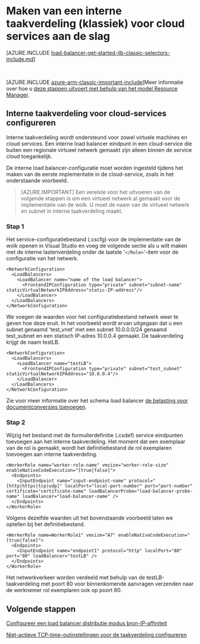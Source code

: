 <properties
   pageTitle="Een interne taakverdeling voor cloud services maken in het klassieke implementatiemodel | Microsoft Azure"
   description="Informatie over het maken van een interne taakverdeling met PowerShell in het implementatiemodel klassiek"
   services="load-balancer"
   documentationCenter="na"
   authors="sdwheeler"
   manager="carmonm"
   editor=""
   tags="azure-service-management"
/>
<tags
   ms.service="load-balancer"
   ms.devlang="na"
   ms.topic="get-started-article"
   ms.tgt_pltfrm="na"
   ms.workload="infrastructure-services"
   ms.date="02/09/2016"
   ms.author="sewhee" />

# <a name="get-started-creating-an-internal-load-balancer-classic-for-cloud-services"></a>Maken van een interne taakverdeling (klassiek) voor cloud services aan de slag

[AZURE.INCLUDE [load-balancer-get-started-ilb-classic-selectors-include.md](../../includes/load-balancer-get-started-ilb-classic-selectors-include.md)]

<BR>

[AZURE.INCLUDE [azure-arm-classic-important-include](../../includes/learn-about-deployment-models-classic-include.md)]Meer informatie over hoe u [deze stappen uitvoert met behulp van het model Resource Manager](load-balancer-get-started-ilb-arm-ps.md).


## <a name="configure-internal-load-balancer-for-cloud-services"></a>Interne taakverdeling voor cloud-services configureren

Interne taakverdeling wordt ondersteund voor zowel virtuele machines en cloud services. Een interne load balancer eindpunt in een cloud-service die buiten een regionale virtueel netwerk gemaakt zijn alleen binnen de service cloud toegankelijk.

De interne load balancer-configuratie moet worden ingesteld tijdens het maken van de eerste implementatie in de cloud-service, zoals in het onderstaande voorbeeld.

>[AZURE.IMPORTANT] Een vereiste voor het uitvoeren van de volgende stappen is om een virtueel netwerk al gemaakt voor de implementatie van de wolk. U moet de naam van de virtueel netwerk en subnet in interne taakverdeling maakt.

### <a name="step-1"></a>Stap 1

Het service-configuratiebestand (.cscfg) voor de implementatie van de wolk openen in Visual Studio en voeg de volgende sectie als u wilt maken met de interne lastenverdeling onder de laatste '`</Role>`'-item voor de configuratie van het netwerk.




    <NetworkConfiguration>
      <LoadBalancers>
        <LoadBalancer name="name of the load balancer">
          <FrontendIPConfiguration type="private" subnet="subnet-name" staticVirtualNetworkIPAddress="static-IP-address"/>
        </LoadBalancer>
      </LoadBalancers>
    </NetworkConfiguration>


We voegen de waarden voor het configuratiebestand netwerk weer te geven hoe deze eruit. In het voorbeeld wordt ervan uitgegaan dat u een subnet genaamd 'test_vnet' met een subnet 10.0.0.0/24 genaamd test_subnet en een statisch IP-adres 10.0.0.4 gemaakt. De taakverdeling krijgt de naam testLB.

    <NetworkConfiguration>
      <LoadBalancers>
        <LoadBalancer name="testLB">
          <FrontendIPConfiguration type="private" subnet="test_subnet" staticVirtualNetworkIPAddress="10.0.0.4"/>
        </LoadBalancer>
      </LoadBalancers>
    </NetworkConfiguration>

Zie voor meer informatie over het schema load balancer [de belasting voor documentconversies toevoegen](https://msdn.microsoft.com/library/azure/dn722411.aspx).

### <a name="step-2"></a>Stap 2


Wijzig het bestand met de formulierdefinitie (.csdef) service eindpunten toevoegen aan het interne taakverdeling. Het moment dat een exemplaar van de rol is gemaakt, wordt het definitiebestand de rol exemplaren toevoegen aan interne taakverdeling.


    <WorkerRole name="worker-role-name" vmsize="worker-role-size" enableNativeCodeExecution="[true|false]">
      <Endpoints>
        <InputEndpoint name="input-endpoint-name" protocol="[http|https|tcp|udp]" localPort="local-port-number" port="port-number" certificate="certificate-name" loadBalancerProbe="load-balancer-probe-name" loadBalancer="load-balancer-name" />
      </Endpoints>
    </WorkerRole>

Volgens dezelfde waarden uit het bovenstaande voorbeeld laten we optellen bij het definitiebestand.

    <WorkerRole name=WorkerRole1" vmsize="A7" enableNativeCodeExecution="[true|false]">
      <Endpoints>
        <InputEndpoint name="endpoint1" protocol="http" localPort="80" port="80" loadBalancer="testLB" />
      </Endpoints>
    </WorkerRole>

Het netwerkverkeer worden verdeeld met behulp van de testLB-taakverdeling met poort 80 voor binnenkomende aanvragen verzenden naar de werknemer rol exemplaren ook op poort 80.


## <a name="next-steps"></a>Volgende stappen

[Configureer een load balancer distributie modus bron-IP-affiniteit](load-balancer-distribution-mode.md)

[Niet-actieve TCP-time-outinstellingen voor de taakverdeling configureren](load-balancer-tcp-idle-timeout.md)